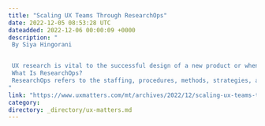 ```yaml
---
title: "Scaling UX Teams Through ResearchOps"
date: 2022-12-05 08:53:28 UTC
dateadded: 2022-12-06 00:00:09 +0000
description: "
 By Siya Hingorani 


 UX research is vital to the successful design of a new product or when launching a key new feature. However, even though UX research is an essential part of an effective design process, it can be time consuming when you do it correctly. Research operations, or ResearchOps, is now playing a developing role within UX design. ResearchOps can provide UX researchers with the necessary frameworks and tools to gain valuable user insights efficiently, thereby enabling UX teams to do their finest work. 
 What Is ResearchOps? 
 ResearchOps refers to the staffing, procedures, methods, strategies, and tactics that enable effective, large-scale UX research across an entire organization. Its goal is to optimize the impact of UX research at scale. An organization must scale research operations along with its UX research practice. Read More 
"
link: "https://www.uxmatters.com/mt/archives/2022/12/scaling-ux-teams-through-researchops.php"
category:
directory: _directory/ux-matters.md
---
```

